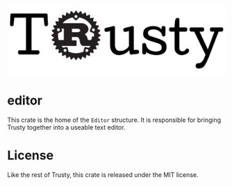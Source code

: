![Trusty Logo](https://raw.githubusercontent.com/trusty-editor/design/master/trusty.png)

# editor
This crate is the home of the `Editor` structure. It is responsible for bringing Trusty together into a useable text editor.

# License
Like the rest of Trusty, this crate is released under the MIT license.
